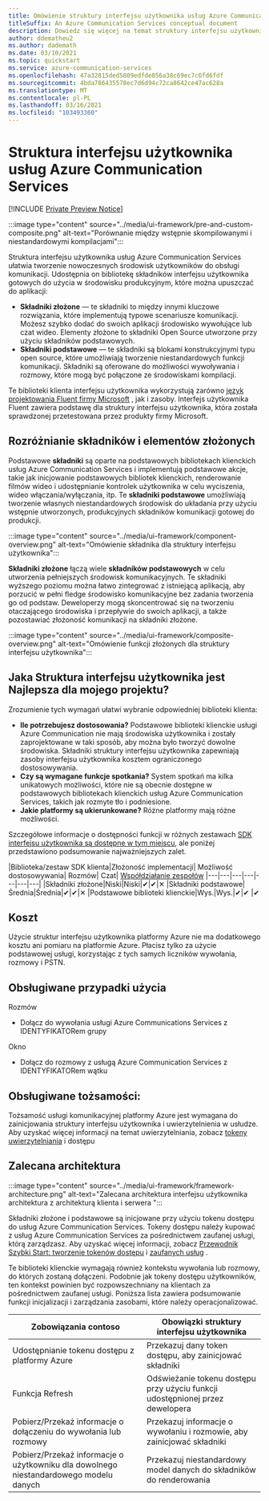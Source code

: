 ```yaml
---
title: Omówienie struktury interfejsu użytkownika usług Azure Communication Services
titleSuffix: An Azure Communication Services conceptual document
description: Dowiedz się więcej na temat struktury interfejsu użytkownika usług Azure Communication Services
author: ddematheu2
ms.author: dademath
ms.date: 03/10/2021
ms.topic: quickstart
ms.service: azure-communication-services
ms.openlocfilehash: 47a32815ded5809edfde856a38c69ec7c6fd6fdf
ms.sourcegitcommit: 4bda786435578ec7d6d94c72ca8642ce47ac628a
ms.translationtype: MT
ms.contentlocale: pl-PL
ms.lasthandoff: 03/16/2021
ms.locfileid: "103493360"
---
```

# <a name="azure-communication-services-ui-framework"></a>Struktura interfejsu użytkownika usług Azure Communication Services

[!INCLUDE [Private Preview Notice](../../includes/private-preview-include.md)]

:::image type="content" source="../media/ui-framework/pre-and-custom-composite.png" alt-text="Porównanie między wstępnie skompilowanymi i niestandardowymi kompilacjami":::

Struktura interfejsu użytkownika usług Azure Communication Services ułatwia tworzenie nowoczesnych środowisk użytkowników do obsługi komunikacji. Udostępnia on bibliotekę składników interfejsu użytkownika gotowych do użycia w środowisku produkcyjnym, które można upuszczać do aplikacji:

- **Składniki złożone** — te składniki to między innymi kluczowe rozwiązania, które implementują typowe scenariusze komunikacji. Możesz szybko dodać do swoich aplikacji środowisko wywołujące lub czat wideo. Elementy złożone to składniki Open Source utworzone przy użyciu składników podstawowych.
- **Składniki podstawowe** — te składniki są blokami konstrukcyjnymi typu open source, które umożliwiają tworzenie niestandardowych funkcji komunikacji. Składniki są oferowane do możliwości wywoływania i rozmowy, które mogą być połączone ze środowiskami kompilacji. 

Te biblioteki klienta interfejsu użytkownika wykorzystują zarówno [język projektowania Fluent firmy Microsoft](https://developer.microsoft.com/fluentui/) , jak i zasoby. Interfejs użytkownika Fluent zawiera podstawę dla struktury interfejsu użytkownika, która została sprawdzonej przetestowana przez produkty firmy Microsoft.

## <a name="differentiating-components-and-composites"></a>**Rozróżnianie składników i elementów złożonych**

Podstawowe **składniki** są oparte na podstawowych bibliotekach klienckich usług Azure Communication Services i implementują podstawowe akcje, takie jak inicjowanie podstawowych bibliotek klienckich, renderowanie filmów wideo i udostępnianie kontrolek użytkownika w celu wyciszenia, wideo włączania/wyłączania, itp. Te **składniki podstawowe** umożliwiają tworzenie własnych niestandardowych środowisk do układania przy użyciu wstępnie utworzonych, produkcyjnych składników komunikacji gotowej do produkcji.

:::image type="content" source="../media/ui-framework/component-overview.png" alt-text="Omówienie składnika dla struktury interfejsu użytkownika":::

**Składniki złożone** łączą wiele **składników podstawowych** w celu utworzenia pełniejszych środowisk komunikacyjnych. Te składniki wyższego poziomu można łatwo zintegrować z istniejącą aplikacją, aby porzucić w pełni fledge środowisko komunikacyjne bez zadania tworzenia go od podstaw. Deweloperzy mogą skoncentrować się na tworzeniu otaczającego środowiska i przepływie do swoich aplikacji, a także pozostawiać złożoność komunikacji na składniki złożone.

:::image type="content" source="../media/ui-framework/composite-overview.png" alt-text="Omówienie funkcji złożonych dla struktury interfejsu użytkownika":::

## <a name="what-ui-framework-is-best-for-my-project"></a>Jaka Struktura interfejsu użytkownika jest Najlepsza dla mojego projektu?

Zrozumienie tych wymagań ułatwi wybranie odpowiedniej biblioteki klienta:

- **Ile potrzebujesz dostosowania?** Podstawowe biblioteki klienckie usługi Azure Communication nie mają środowiska użytkownika i zostały zaprojektowane w taki sposób, aby można było tworzyć dowolne środowiska. Składniki struktury interfejsu użytkownika zapewniają zasoby interfejsu użytkownika kosztem ograniczonego dostosowywania.
- **Czy są wymagane funkcje spotkania?** System spotkań ma kilka unikatowych możliwości, które nie są obecnie dostępne w podstawowych bibliotekach klienckich usług Azure Communication Services, takich jak rozmyte tło i podniesione.
- **Jakie platformy są ukierunkowane?** Różne platformy mają różne możliwości.

Szczegółowe informacje o dostępności funkcji w różnych zestawach [SDK interfejsu użytkownika są dostępne w tym miejscu](ui-sdk-features.md), ale poniżej przedstawiono podsumowanie najważniejszych zalet.

|Biblioteka/zestaw SDK klienta|Złożoność implementacji|    Możliwość dostosowywania|  Rozmów| Czat| [Współdziałanie zespołów](./../teams-interop.md)
|---|---|---|---|---|---|---|
|Składniki złożone|Niski|Niski|✔|✔|✕
|Składniki podstawowe|Średnia|Średnia|✔|✔|✕
|Podstawowe biblioteki klienckie|Wys.|Wys.|✔|✔ |✔

## <a name="cost"></a>Koszt

Użycie struktur interfejsu użytkownika platformy Azure nie ma dodatkowego kosztu ani pomiaru na platformie Azure. Płacisz tylko za użycie podstawowej usługi, korzystając z tych samych liczników wywołania, rozmowy i PSTN.

## <a name="supported-use-cases"></a>Obsługiwane przypadki użycia

Rozmów

- Dołącz do wywołania usługi Azure Communications Services z IDENTYFIKATORem grupy

Okno

- Dołącz do rozmowy z usługą Azure Communication Services z IDENTYFIKATORem wątku

## <a name="supported-identities"></a>Obsługiwane tożsamości:

Tożsamość usługi komunikacyjnej platformy Azure jest wymagana do zainicjowania struktury interfejsu użytkownika i uwierzytelnienia w usłudze. Aby uzyskać więcej informacji na temat uwierzytelniania, zobacz [tokeny](../../quickstarts/access-tokens.md) [uwierzytelniania](../authentication.md) i dostępu


## <a name="recommended-architecture"></a>Zalecana architektura 

:::image type="content" source="../media/ui-framework/framework-architecture.png" alt-text="Zalecana architektura interfejsu użytkownika architektura z architekturą klienta i serwera ":::

Składniki złożone i podstawowe są inicjowane przy użyciu tokenu dostępu do usług Azure Communication Services. Tokeny dostępu należy kupować z usług Azure Communication Services za pośrednictwem zaufanej usługi, którą zarządzasz. Aby uzyskać więcej informacji, zobacz [Przewodnik Szybki Start: tworzenie tokenów dostępu](../../quickstarts/access-tokens.md) i [zaufanych usług](../../tutorials/trusted-service-tutorial.md) .

Te biblioteki klienckie wymagają również kontekstu wywołania lub rozmowy, do których zostaną dołączeni. Podobnie jak tokeny dostępu użytkowników, ten kontekst powinien być rozpowszechniany na klientach za pośrednictwem zaufanej usługi. Poniższa lista zawiera podsumowanie funkcji inicjalizacji i zarządzania zasobami, które należy operacjonalizować.

| Zobowiązania contoso                                 | Obowiązki struktury interfejsu użytkownika                         |
|----------------------------------------------------------|-----------------------------------------------------------------|
| Udostępnianie tokenu dostępu z platformy Azure                    | Przekazuj dany token dostępu, aby zainicjować składniki        |
| Funkcja Refresh                                 | Odświeżanie tokenu dostępu przy użyciu funkcji udostępnionej przez dewelopera          |
| Pobierz/Przekaż informacje o dołączeniu do wywołania lub rozmowy          | Przekazuj informacje o wywołaniu i rozmowie, aby zainicjować składniki |
| Pobierz/Przekaż informacje o użytkowniku dla dowolnego niestandardowego modelu danych | Przekazuj niestandardowy model danych do składników do renderowania          |
